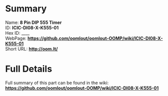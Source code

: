 
Summary
=================
  
Name: __8 Pin DIP 555 Timer__    
ID: __ICIC-DI08-X-K555-01__   
Hex ID: ____   
WebPage: __https://github.com/oomlout/oomlout-OOMP/wiki/ICIC-DI08-X-K555-01__   
Short URL: __http://oom.lt/__   

Full Details
==========================
Full summary of this part can be found in the wiki:   
__https://github.com/oomlout/oomlout-OOMP/wiki/ICIC-DI08-X-K555-01__    

